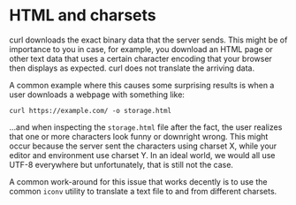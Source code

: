 # HTML and charsets

curl downloads the exact binary data that the server sends. This might be of
importance to you in case, for example, you download an HTML page or other
text data that uses a certain character encoding that your browser then
displays as expected. curl does not translate the arriving data.

A common example where this causes some surprising results is when a user
downloads a webpage with something like:

    curl https://example.com/ -o storage.html

…and when inspecting the `storage.html` file after the fact, the user realizes
that one or more characters look funny or downright wrong. This might occur
because the server sent the characters using charset X, while your editor and
environment use charset Y. In an ideal world, we would all use UTF-8
everywhere but unfortunately, that is still not the case.

A common work-around for this issue that works decently is to use the
common `iconv` utility to translate a text file to and from different
charsets.
